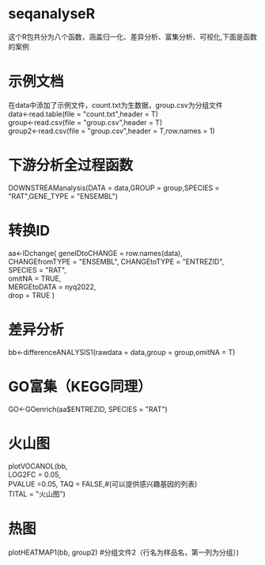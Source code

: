 # seqanalyseR
这个R包共分为八个函数，涵盖归一化、差异分析、富集分析、可视化,下面是函数的案例  
# 示例文档
在data中添加了示例文件，count.txt为生数据，group.csv为分组文件  
data<-read.table(file = "count.txt",header = T)   
group<-read.csv(file = "group.csv",header = T)  
group2<-read.csv(file = "group.csv",header = T,row.names = 1)   
# 下游分析全过程函数
DOWNSTREAManalysis(DATA = data,GROUP = group,SPECIES = "RAT",GENE_TYPE = "ENSEMBL")  

# 转换ID
aa<-IDchange(
  geneIDtoCHANGE = row.names(data),  
  CHANGEfromTYPE = "ENSEMBL", 
  CHANGEtoTYPE = "ENTREZID",  
  SPECIES = "RAT",  
  omitNA = TRUE,  
  MERGEtoDATA = nyq2022,  
  drop = TRUE 
) 
# 差异分析
bb<-differenceANALYSIS1(rawdata = data,group = group,omitNA = T)  
# GO富集（KEGG同理）
GO<-GOenrich(aa$ENTREZID, SPECIES = "RAT")  
# 火山图
plotVOCANOL(bb,    
            LOG2FC = 0.05,   
            PVALUE =0.05, 
            TAQ = FALSE,#(可以提供感兴趣基因的列表)     
            TITAL = "火山图")
# 热图
plotHEATMAP1(bb, group2) #分组文件2（行名为样品名，第一列为分组）)
